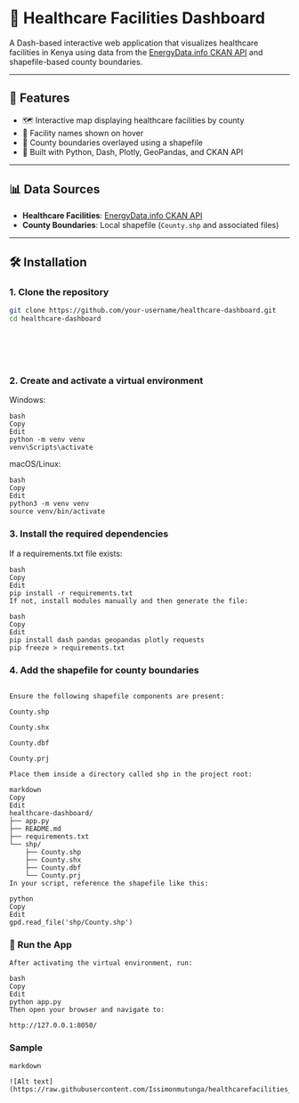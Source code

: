 # 🏥 Healthcare Facilities Dashboard

A Dash-based interactive web application that visualizes healthcare facilities in Kenya using data from the [EnergyData.info CKAN API](https://energydata.info/) and shapefile-based county boundaries.

---

## 📌 Features

- 🗺️ Interactive map displaying healthcare facilities by county  
- 🏥 Facility names shown on hover  
- 🧭 County boundaries overlayed using a shapefile  
- 🐍 Built with Python, Dash, Plotly, GeoPandas, and CKAN API  

---

## 📊 Data Sources

- **Healthcare Facilities**: [EnergyData.info CKAN API](https://energydata.info/)  
- **County Boundaries**: Local shapefile (`County.shp` and associated files)

---

## 🛠 Installation

### 1. Clone the repository

```bash
git clone https://github.com/your-username/healthcare-dashboard.git
cd healthcare-dashboard







```
### 2. Create and activate a virtual environment
Windows:
```
bash
Copy
Edit
python -m venv venv
venv\Scripts\activate
```
macOS/Linux:
```
bash
Copy
Edit
python3 -m venv venv
source venv/bin/activate
```
### 3. Install the required dependencies
If a requirements.txt file exists:
```
bash
Copy
Edit
pip install -r requirements.txt
If not, install modules manually and then generate the file:

bash
Copy
Edit
pip install dash pandas geopandas plotly requests
pip freeze > requirements.txt
```
### 4. Add the shapefile for county boundaries
```

Ensure the following shapefile components are present:

County.shp

County.shx

County.dbf

County.prj

Place them inside a directory called shp in the project root:

markdown
Copy
Edit
healthcare-dashboard/
├── app.py
├── README.md
├── requirements.txt
└── shp/
    ├── County.shp
    ├── County.shx
    ├── County.dbf
    └── County.prj
In your script, reference the shapefile like this:

python
Copy
Edit
gpd.read_file('shp/County.shp')
```
### 🚀 Run the App
```
After activating the virtual environment, run:

bash
Copy
Edit
python app.py
Then open your browser and navigate to:

http://127.0.0.1:8050/

```
### Sample
```
markdown

![Alt text](https://raw.githubusercontent.com/Issimonmutunga/healthcarefacilities_dash/main/sample.png)





